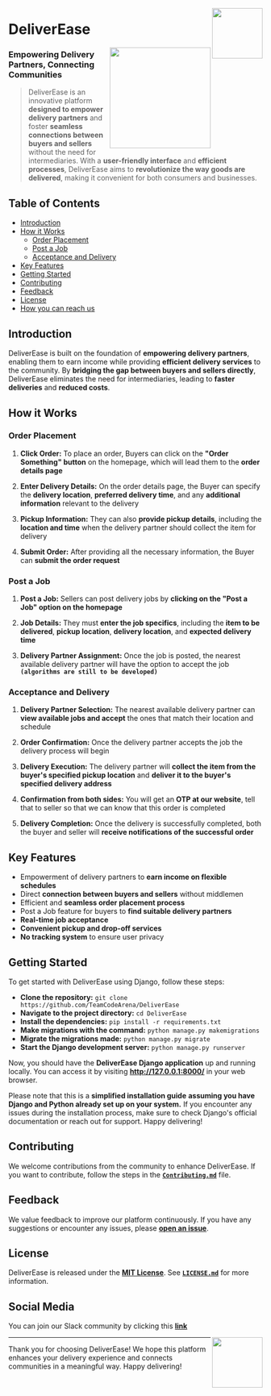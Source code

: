 <!-- Documentation start -->
<!-- Logo start -->
<img align="right" width="100" src="https://gcdnb.pbrd.co/images/nlDr0mgn0Nkp.png"></a>
<!-- Logo end -->

# DeliverEase 
<img align="right" width="200" src="https://gcdnb.pbrd.co/images/UkjcafJdZxhy.png"></a>

### Empowering Delivery Partners, Connecting Communities
>DeliverEase is an innovative platform **designed to empower delivery partners** and foster **seamless connections between buyers and sellers** without the need for intermediaries. With a **user-friendly interface** and **efficient processes**, DeliverEase aims to **revolutionize the way goods are delivered**, making it convenient for both consumers and businesses.

## Table of Contents
- [Introduction](#introduction)
- [How it Works](#how-it-works)
  - [Order Placement](#order-placement)
  - [Post a Job](#post-a-job)
  - [Acceptance and Delivery](#acceptance-and-delivery)
- [Key Features](#key-features)
- [Getting Started](#getting-started)
- [Contributing](#contributing)
- [Feedback](#feedback)
- [License](#license)
- [How you can reach us](#social-media)

## Introduction
DeliverEase is built on the foundation of **empowering delivery partners**, enabling them to earn income while providing **efficient delivery services** to the community. By **bridging the gap between buyers and sellers directly**, DeliverEase eliminates the need for intermediaries, leading to **faster deliveries** and **reduced costs**.

## How it Works
### Order Placement
1. **Click Order:** To place an order, Buyers can click on the **"Order Something" button** on the homepage, which will lead them to the **order details page**

2. **Enter Delivery Details:** On the order details page, the Buyer can specify the **delivery location**, **preferred delivery time**, and any **additional information** relevant to the delivery

3. **Pickup Information:** They can also **provide pickup details**, including the **location and time** when the delivery partner should collect the item for delivery

4. **Submit Order:** After providing all the necessary information, the Buyer can **submit the order request**

### Post a Job
1. **Post a Job:** Sellers can post delivery jobs by **clicking on the "Post a Job" option on the homepage**

2. **Job Details:** They must **enter the job specifics**, including the **item to be delivered**, **pickup location**, **delivery location**, and **expected delivery time**

3. **Delivery Partner Assignment:** Once the job is posted, the nearest available delivery partner will have the option to accept the job **`(algorithms are still to be developed)`**

### Acceptance and Delivery
1. **Delivery Partner Selection:** The nearest available delivery partner can **view available jobs and accept** the ones that match their location and schedule

2. **Order Confirmation:** Once the delivery partner accepts the job the delivery process will begin

3. **Delivery Execution:** The delivery partner will **collect the item from the buyer's specified pickup location** and **deliver it to the buyer's specified delivery address**

4. **Confirmation from both sides:** You will get an **OTP at our website**, tell that to seller so that we can know that this order is completed

5. **Delivery Completion:** Once the delivery is successfully completed, both the buyer and seller will **receive notifications of the successful order**

## Key Features
- Empowerment of delivery partners to **earn income on flexible schedules**
- Direct **connection between buyers and sellers** without middlemen
- Efficient and **seamless order placement process**
- Post a Job feature for buyers to **find suitable delivery partners**
- **Real-time job acceptance**
- **Convenient pickup and drop-off services**
- **No tracking system** to ensure user privacy

## Getting Started
To get started with DeliverEase using Django, follow these steps:
- **Clone the repository:** `git clone https://github.com/TeamCodeArena/DeliverEase`
- **Navigate to the project directory:** `cd DeliverEase`
- **Install the dependencies:** `pip install -r requirements.txt`
- **Make migrations with the command:** `python manage.py makemigrations`
- **Migrate the migrations made:** `python manage.py migrate`
- **Start the Django development server:** `python manage.py runserver`

Now, you should have the **DeliverEase Django application** up and running locally. You can access it by visiting **http://127.0.0.1:8000/** in your web browser.

Please note that this is a **simplified installation guide** **assuming you have Django and Python already set up on your system.** If you encounter any issues during the installation process, make sure to check Django's official documentation or reach out for support. Happy delivering!

## Contributing
<!-- TODO: Link Contribiute.md -->
We welcome contributions from the community to enhance DeliverEase. If you want to contribute, follow the steps in the [**`Contributing.md`**](Contributing.md) file.

## Feedback

We value feedback to improve our platform continuously. If you have any suggestions or encounter any issues, please [**open an issue**](https://github.com/TeamCodeArena/DeliverEase/issues).

## License
<!-- TODO: Link LICENSE.md -->
DeliverEase is released under the [**MIT License**](https://opensource.org/licenses/MIT). 
See [**`LICENSE.md`**](LICENSE) for more information.


## Social Media
You can join our Slack community by clicking this [**link**](https://join.slack.com/t/deliverease-group/shared_invite/zt-20af47vjo-msHq~8~PRsmi3x5~rMzs7g)

<img align="right" width="100" src="https://gcdnb.pbrd.co/images/GbLnj1MXCQRu.jpg?o=1"></a>

---

Thank you for choosing DeliverEase! We hope this platform enhances your delivery experience and connects communities in a meaningful way. Happy delivering!
<!-- Documentation end -->
